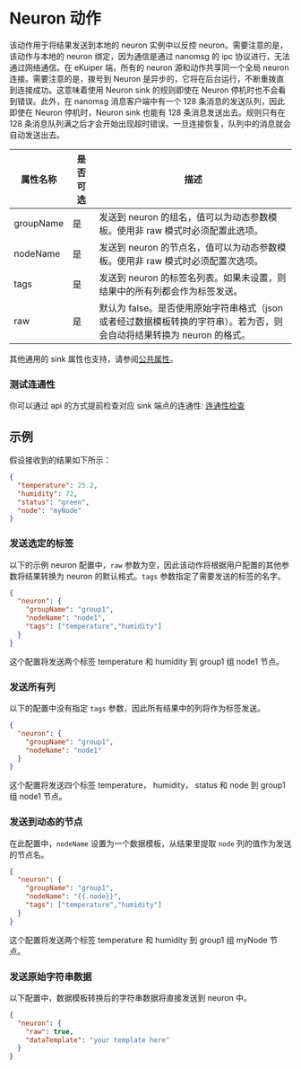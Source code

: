 # Neuron 动作

该动作用于将结果发送到本地的 neuron 实例中以反控 neuron。需要注意的是，该动作与本地的 neuron 绑定，因为通信是通过 nanomsg 的 ipc 协议进行，无法通过网络通信。在 eKuiper 端，所有的 neuron 源和动作共享同一个全局 neuron 连接。需要注意的是，拨号到 Neuron 是异步的，它将在后台运行，不断重拨直到连接成功。这意味着使用 Neuron sink 的规则即使在 Neuron 停机时也不会看到错误。此外，在 nanomsg 消息客户端中有一个 128 条消息的发送队列，因此即使在 Neuron 停机时，Neuron sink 也能有 128 条消息发送出去。规则只有在 128 条消息队列满之后才会开始出现超时错误。一旦连接恢复，队列中的消息就会自动发送出去。

| 属性名称      | 是否可选 | 描述                                                                   |
|-----------|------|----------------------------------------------------------------------|
| groupName | 是    | 发送到 neuron 的组名，值可以为动态参数模板。使用非 raw 模式时必须配置此选项。                        |
| nodeName  | 是    | 发送到 neuron 的节点名，值可以为动态参数模板。使用非 raw 模式时必须配置次选项。                       |
| tags      | 是    | 发送到 neuron 的标签名列表。如果未设置，则结果中的所有列都会作为标签发送。                            |
| raw       | 是    | 默认为 false。是否使用原始字符串格式（json或者经过数据模板转换的字符串）。若为否，则会自动将结果转换为 neuron 的格式。 |

其他通用的 sink 属性也支持，请参阅[公共属性](../overview.md#公共属性)。

### 测试连通性

你可以通过 api 的方式提前检查对应 sink 端点的连通性: [连通性检查](../../../api/restapi/connection.md#连通性检查)

## 示例

假设接收到的结果如下所示：

```json
{
  "temperature": 25.2,
  "humidity": 72,
  "status": "green",
  "node": "myNode"
}
```

### 发送选定的标签

以下的示例 neuron 配置中，`raw` 参数为空，因此该动作将根据用户配置的其他参数将结果转换为 neuron 的默认格式。`tags` 参数指定了需要发送的标签的名字。

```json
{
  "neuron": {
    "groupName": "group1",
    "nodeName": "node1",
    "tags": ["temperature","humidity"]
  }
}
```

这个配置将发送两个标签 temperature 和 humidity 到 group1 组 node1 节点。

### 发送所有列

以下的配置中没有指定 `tags` 参数，因此所有结果中的列将作为标签发送。

```json
{
  "neuron": {
    "groupName": "group1",
    "nodeName": "node1"
  }
}
```

这个配置将发送四个标签 temperature， humidity， status 和 node 到 group1 组 node1 节点。

### 发送到动态的节点

在此配置中，`nodeName` 设置为一个数据模板，从结果里提取 `node` 列的值作为发送的节点名。

```json
{
  "neuron": {
    "groupName": "group1",
    "nodeName": "{{.node}}",
    "tags": ["temperature","humidity"]
  }
}
```

这个配置将发送两个标签 temperature 和 humidity 到 group1 组 myNode 节点。

### 发送原始字符串数据

以下配置中，数据模板转换后的字符串数据将直接发送到 neuron 中。

```json
{
  "neuron": {
    "raw": true,
    "dataTemplate": "your template here"
  }
}
```
